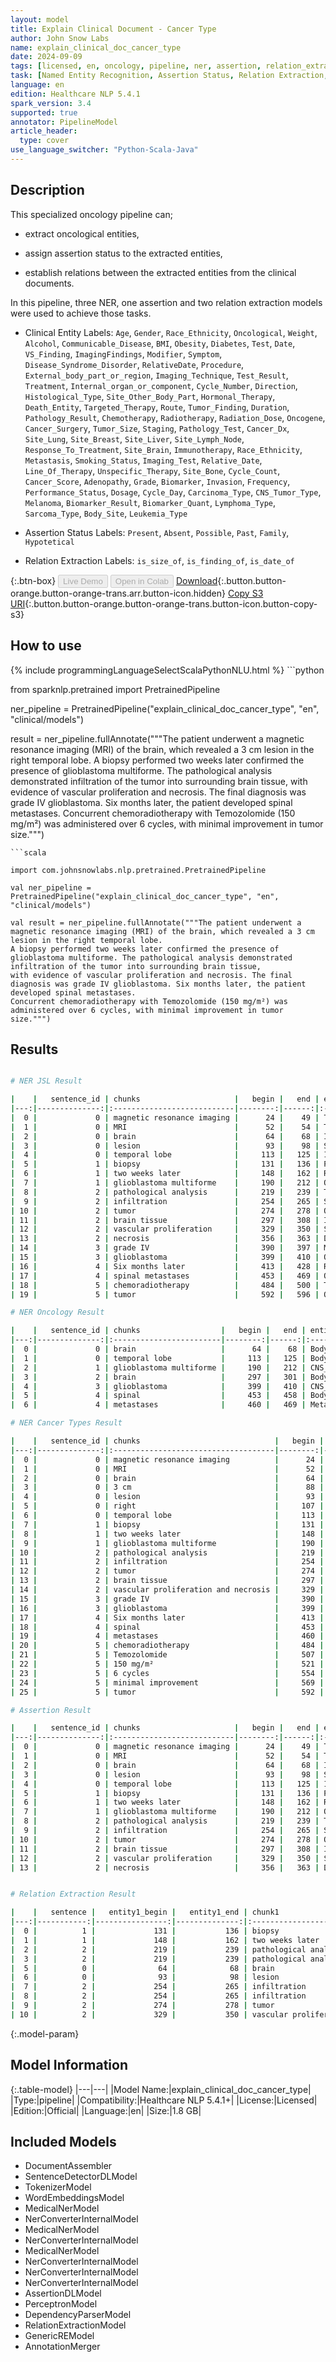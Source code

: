 ```yaml
---
layout: model
title: Explain Clinical Document - Cancer Type
author: John Snow Labs
name: explain_clinical_doc_cancer_type
date: 2024-09-09
tags: [licensed, en, oncology, pipeline, ner, assertion, relation_extraction]
task: [Named Entity Recognition, Assertion Status, Relation Extraction, Pipeline Healthcare]
language: en
edition: Healthcare NLP 5.4.1
spark_version: 3.4
supported: true
annotator: PipelineModel
article_header:
  type: cover
use_language_switcher: "Python-Scala-Java"
---
```


## Description

This specialized oncology pipeline can;

- extract oncological entities,

- assign assertion status to the extracted entities,

- establish relations between the extracted entities from the clinical documents.

In this pipeline, three NER, one assertion and two relation extraction models were used to achieve those tasks.

- Clinical Entity Labels: `Age`, `Gender`, `Race_Ethnicity`, `Oncological`, `Weight`, `Alcohol`, `Communicable_Disease`, `BMI`, `Obesity`, `Diabetes`, `Test`, `Date`,
                          `VS_Finding`, `ImagingFindings`, `Modifier`, `Symptom`, `Disease_Syndrome_Disorder`, `RelativeDate`, `Procedure`, `External_body_part_or_region`,
                          `Imaging_Technique`, `Test_Result`, `Treatment`, `Internal_organ_or_component`, `Cycle_Number`, `Direction`, `Histological_Type`,
                          `Site_Other_Body_Part`, `Hormonal_Therapy`, `Death_Entity`, `Targeted_Therapy`, `Route`, `Tumor_Finding`, `Duration`, `Pathology_Result`,
                          `Chemotherapy`, `Radiotherapy`, `Radiation_Dose`, `Oncogene`, `Cancer_Surgery`, `Tumor_Size`, `Staging`, `Pathology_Test`, `Cancer_Dx`,
                          `Site_Lung`, `Site_Breast`, `Site_Liver`, `Site_Lymph_Node`, `Response_To_Treatment`, `Site_Brain`, `Immunotherapy`, `Race_Ethnicity`,
                          `Metastasis`, `Smoking_Status`, `Imaging_Test`, `Relative_Date`, `Line_Of_Therapy`, `Unspecific_Therapy`, `Site_Bone`, `Cycle_Count`,
                          `Cancer_Score`, `Adenopathy`, `Grade`, `Biomarker`, `Invasion`, `Frequency`, `Performance_Status`, `Dosage`, `Cycle_Day`, `Carcinoma_Type`,
                          `CNS_Tumor_Type`, `Melanoma`, `Biomarker_Result`, `Biomarker_Quant`, `Lymphoma_Type`, `Sarcoma_Type`, `Body_Site`, `Leukemia_Type`

- Assertion Status Labels: `Present`, `Absent`, `Possible`, `Past`, `Family`, `Hypotetical`

- Relation Extraction Labels: `is_size_of`, `is_finding_of`, `is_date_of`

{:.btn-box}
<button class="button button-orange" disabled>Live Demo</button>
<button class="button button-orange" disabled>Open in Colab</button>
[Download](https://s3.amazonaws.com/auxdata.johnsnowlabs.com/clinical/models/explain_clinical_doc_cancer_type_en_5.4.1_3.4_1725866888254.zip){:.button.button-orange.button-orange-trans.arr.button-icon.hidden}
[Copy S3 URI](s3://auxdata.johnsnowlabs.com/clinical/models/explain_clinical_doc_cancer_type_en_5.4.1_3.4_1725866888254.zip){:.button.button-orange.button-orange-trans.button-icon.button-copy-s3}

## How to use



<div class="tabs-box" markdown="1">
{% include programmingLanguageSelectScalaPythonNLU.html %}
```python

from sparknlp.pretrained import PretrainedPipeline

ner_pipeline = PretrainedPipeline("explain_clinical_doc_cancer_type", "en", "clinical/models")

result = ner_pipeline.fullAnnotate("""The patient underwent a magnetic resonance imaging (MRI) of the brain, which revealed a 3 cm lesion in the right temporal lobe.
A biopsy performed two weeks later confirmed the presence of glioblastoma multiforme. The pathological analysis demonstrated infiltration of the tumor into surrounding brain tissue,
with evidence of vascular proliferation and necrosis. The final diagnosis was grade IV glioblastoma. Six months later, the patient developed spinal metastases.
Concurrent chemoradiotherapy with Temozolomide (150 mg/m²) was administered over 6 cycles, with minimal improvement in tumor size.""")

```
```scala

import com.johnsnowlabs.nlp.pretrained.PretrainedPipeline

val ner_pipeline = PretrainedPipeline("explain_clinical_doc_cancer_type", "en", "clinical/models")

val result = ner_pipeline.fullAnnotate("""The patient underwent a magnetic resonance imaging (MRI) of the brain, which revealed a 3 cm lesion in the right temporal lobe.
A biopsy performed two weeks later confirmed the presence of glioblastoma multiforme. The pathological analysis demonstrated infiltration of the tumor into surrounding brain tissue,
with evidence of vascular proliferation and necrosis. The final diagnosis was grade IV glioblastoma. Six months later, the patient developed spinal metastases.
Concurrent chemoradiotherapy with Temozolomide (150 mg/m²) was administered over 6 cycles, with minimal improvement in tumor size.""")

```
</div>

## Results

```bash

# NER JSL Result

|    |   sentence_id | chunks                     |   begin |   end | entities                    |
|---:|--------------:|:---------------------------|--------:|------:|:----------------------------|
|  0 |             0 | magnetic resonance imaging |      24 |    49 | Test                        |
|  1 |             0 | MRI                        |      52 |    54 | Test                        |
|  2 |             0 | brain                      |      64 |    68 | Internal_organ_or_component |
|  3 |             0 | lesion                     |      93 |    98 | Symptom                     |
|  4 |             0 | temporal lobe              |     113 |   125 | Internal_organ_or_component |
|  5 |             1 | biopsy                     |     131 |   136 | Procedure                   |
|  6 |             1 | two weeks later            |     148 |   162 | RelativeDate                |
|  7 |             1 | glioblastoma multiforme    |     190 |   212 | Oncological                 |
|  8 |             2 | pathological analysis      |     219 |   239 | Test                        |
|  9 |             2 | infiltration               |     254 |   265 | Symptom                     |
| 10 |             2 | tumor                      |     274 |   278 | Oncological                 |
| 11 |             2 | brain tissue               |     297 |   308 | Internal_organ_or_component |
| 12 |             2 | vascular proliferation     |     329 |   350 | Symptom                     |
| 13 |             2 | necrosis                   |     356 |   363 | Disease_Syndrome_Disorder   |
| 14 |             3 | grade IV                   |     390 |   397 | Modifier                    |
| 15 |             3 | glioblastoma               |     399 |   410 | Oncological                 |
| 16 |             4 | Six months later           |     413 |   428 | RelativeDate                |
| 17 |             4 | spinal metastases          |     453 |   469 | Oncological                 |
| 18 |             5 | chemoradiotherapy          |     484 |   500 | Treatment                   |
| 19 |             5 | tumor                      |     592 |   596 | Oncological                 |

# NER Oncology Result

|    |   sentence_id | chunks                  |   begin |   end | entities       |
|---:|--------------:|:------------------------|--------:|------:|:---------------|
|  0 |             0 | brain                   |      64 |    68 | Body_Site      |
|  1 |             0 | temporal lobe           |     113 |   125 | Body_Site      |
|  2 |             1 | glioblastoma multiforme |     190 |   212 | CNS_Tumor_Type |
|  3 |             2 | brain                   |     297 |   301 | Body_Site      |
|  4 |             3 | glioblastoma            |     399 |   410 | CNS_Tumor_Type |
|  5 |             4 | spinal                  |     453 |   458 | Body_Site      |
|  6 |             4 | metastases              |     460 |   469 | Metastasis     |

# NER Cancer Types Result

|    |   sentence_id | chunks                              |   begin |   end | entities              |
|---:|--------------:|:------------------------------------|--------:|------:|:----------------------|
|  0 |             0 | magnetic resonance imaging          |      24 |    49 | Imaging_Test          |
|  1 |             0 | MRI                                 |      52 |    54 | Imaging_Test          |
|  2 |             0 | brain                               |      64 |    68 | Site_Brain            |
|  3 |             0 | 3 cm                                |      88 |    91 | Tumor_Size            |
|  4 |             0 | lesion                              |      93 |    98 | Tumor_Finding         |
|  5 |             0 | right                               |     107 |   111 | Direction             |
|  6 |             0 | temporal lobe                       |     113 |   125 | Site_Brain            |
|  7 |             1 | biopsy                              |     131 |   136 | Pathology_Test        |
|  8 |             1 | two weeks later                     |     148 |   162 | Relative_Date         |
|  9 |             1 | glioblastoma multiforme             |     190 |   212 | Cancer_Dx             |
| 10 |             2 | pathological analysis               |     219 |   239 | Pathology_Test        |
| 11 |             2 | infiltration                        |     254 |   265 | Invasion              |
| 12 |             2 | tumor                               |     274 |   278 | Tumor_Finding         |
| 13 |             2 | brain tissue                        |     297 |   308 | Site_Brain            |
| 14 |             2 | vascular proliferation and necrosis |     329 |   363 | Pathology_Result      |
| 15 |             3 | grade IV                            |     390 |   397 | Grade                 |
| 16 |             3 | glioblastoma                        |     399 |   410 | Cancer_Dx             |
| 17 |             4 | Six months later                    |     413 |   428 | Relative_Date         |
| 18 |             4 | spinal                              |     453 |   458 | Site_Bone             |
| 19 |             4 | metastases                          |     460 |   469 | Metastasis            |
| 20 |             5 | chemoradiotherapy                   |     484 |   500 | Unspecific_Therapy    |
| 21 |             5 | Temozolomide                        |     507 |   518 | Chemotherapy          |
| 22 |             5 | 150 mg/m²                           |     521 |   529 | Dosage                |
| 23 |             5 | 6 cycles                            |     554 |   561 | Cycle_Count           |
| 24 |             5 | minimal improvement                 |     569 |   587 | Response_To_Treatment |
| 25 |             5 | tumor                               |     592 |   596 | Tumor_Finding         |

# Assertion Result

|    |   sentence_id | chunks                     |   begin |   end | entities                    | assertion   |
|---:|--------------:|:---------------------------|--------:|------:|:----------------------------|:------------|
|  0 |             0 | magnetic resonance imaging |      24 |    49 | Test                        | Past        |
|  1 |             0 | MRI                        |      52 |    54 | Test                        | Past        |
|  2 |             0 | brain                      |      64 |    68 | Internal_organ_or_component | Present     |
|  3 |             0 | lesion                     |      93 |    98 | Symptom                     | Past        |
|  4 |             0 | temporal lobe              |     113 |   125 | Internal_organ_or_component | Present     |
|  5 |             1 | biopsy                     |     131 |   136 | Procedure                   | Past        |
|  6 |             1 | two weeks later            |     148 |   162 | RelativeDate                | Present     |
|  7 |             1 | glioblastoma multiforme    |     190 |   212 | Oncological                 | Present     |
|  8 |             2 | pathological analysis      |     219 |   239 | Test                        | Present     |
|  9 |             2 | infiltration               |     254 |   265 | Symptom                     | Present     |
| 10 |             2 | tumor                      |     274 |   278 | Oncological                 | Present     |
| 11 |             2 | brain tissue               |     297 |   308 | Internal_organ_or_component | Present     |
| 12 |             2 | vascular proliferation     |     329 |   350 | Symptom                     | Past        |
| 13 |             2 | necrosis                   |     356 |   363 | Disease_Syndrome_Disorder   | Present     |


# Relation Extraction Result

|    |   sentence |   entity1_begin |   entity1_end | chunk1                 | entity1                     |   entity2_begin |   entity2_end | chunk2                  | entity2                     | relation                                |   confidence |
|---:|-----------:|----------------:|--------------:|:-----------------------|:----------------------------|----------------:|--------------:|:------------------------|:----------------------------|:----------------------------------------|-------------:|
|  0 |          1 |             131 |           136 | biopsy                 | Procedure                   |             148 |           162 | two weeks later         | RelativeDate                | is_date_of                              |     1        |
|  1 |          1 |             148 |           162 | two weeks later        | RelativeDate                |             190 |           212 | glioblastoma multiforme | Oncological                 | is_date_of                              |     0.968502 |
|  2 |          2 |             219 |           239 | pathological analysis  | Test                        |             274 |           278 | tumor                   | Oncological                 | is_finding_of                           |     0.998728 |
|  3 |          2 |             219 |           239 | pathological analysis  | Test                        |             356 |           363 | necrosis                | Disease_Syndrome_Disorder   | is_finding_of                           |     0.999999 |
|  5 |          0 |              64 |            68 | brain                  | Internal_organ_or_component |              93 |            98 | lesion                  | Symptom                     | Internal_organ_or_component-Symptom     |     1        |
|  6 |          0 |              93 |            98 | lesion                 | Symptom                     |             113 |           125 | temporal lobe           | Internal_organ_or_component | Symptom-Internal_organ_or_component     |     1        |
|  7 |          2 |             254 |           265 | infiltration           | Symptom                     |             297 |           308 | brain tissue            | Internal_organ_or_component | Symptom-Internal_organ_or_component     |     1        |
|  8 |          2 |             254 |           265 | infiltration           | Symptom                     |             356 |           363 | necrosis                | Disease_Syndrome_Disorder   | Symptom-Disease_Syndrome_Disorder       |     1        |
|  9 |          2 |             274 |           278 | tumor                  | Oncological                 |             297 |           308 | brain tissue            | Internal_organ_or_component | Oncological-Internal_organ_or_component |     1        |
| 10 |          2 |             329 |           350 | vascular proliferation | Symptom                     |             356 |           363 | necrosis                | Disease_Syndrome_Disorder   | Symptom-Disease_Syndrome_Disorder       |     1        |


```

{:.model-param}
## Model Information

{:.table-model}
|---|---|
|Model Name:|explain_clinical_doc_cancer_type|
|Type:|pipeline|
|Compatibility:|Healthcare NLP 5.4.1+|
|License:|Licensed|
|Edition:|Official|
|Language:|en|
|Size:|1.8 GB|

## Included Models

- DocumentAssembler
- SentenceDetectorDLModel
- TokenizerModel
- WordEmbeddingsModel
- MedicalNerModel
- NerConverterInternalModel
- MedicalNerModel
- NerConverterInternalModel
- MedicalNerModel
- NerConverterInternalModel
- NerConverterInternalModel
- NerConverterInternalModel
- AssertionDLModel
- PerceptronModel
- DependencyParserModel
- RelationExtractionModel
- GenericREModel
- AnnotationMerger